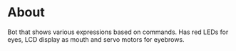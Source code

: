# About
Bot that shows various expressions based on commands. Has red LEDs for eyes, LCD display as mouth and servo motors for eyebrows. 
